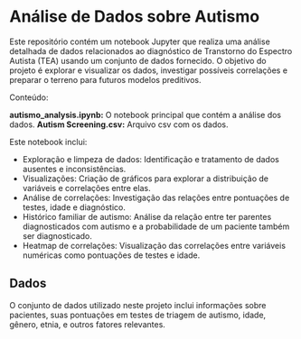 # Análise de Dados sobre Autismo

Este repositório contém um notebook Jupyter que realiza uma análise detalhada de dados relacionados ao diagnóstico de Transtorno do Espectro Autista (TEA) usando um conjunto de dados fornecido. O objetivo do projeto é explorar e visualizar os dados, investigar possíveis correlações e preparar o terreno para futuros modelos preditivos.

Conteúdo:

**autismo_analysis.ipynb:** O notebook principal que contém a análise dos dados. 
**Autism Screening.csv:** Arquivo csv com os dados.

Este notebook inclui:

  - Exploração e limpeza de dados: Identificação e tratamento de dados ausentes e inconsistências.
  - Visualizações: Criação de gráficos para explorar a distribuição de variáveis e correlações entre elas.
  - Análise de correlações: Investigação das relações entre pontuações de testes, idade e diagnóstico.
  - Histórico familiar de autismo: Análise da relação entre ter parentes diagnosticados com autismo e a probabilidade de um paciente também ser diagnosticado.
  - Heatmap de correlações: Visualização das correlações entre variáveis numéricas como pontuações de testes e idade.

## Dados

O conjunto de dados utilizado neste projeto inclui informações sobre pacientes, suas pontuações em testes de triagem de autismo, idade, gênero, etnia, e outros fatores relevantes.

